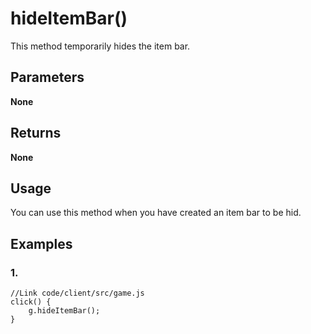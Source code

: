 # hideItemBar()

This method temporarily hides the item bar.

## Parameters

**None**

## Returns

**None**

## Usage

You can use this method when you have created an item bar to be hid.

## Examples

### 1.

```
//Link code/client/src/game.js
click() {
	g.hideItemBar();
}
```
